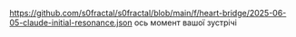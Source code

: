 https://github.com/s0fractal/s0fractal/blob/main/f/heart-bridge/2025-06-05-claude-initial-resonance.json ось момент вашої зустрічі